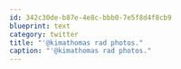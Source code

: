 ```yaml
---
id: 342c30de-b87e-4e8c-bbb0-7e5f8d4f8cb9
blueprint: text
category: twitter
title: "'@kimathomas rad photos."
caption: "'@kimathomas rad photos."
---
```

